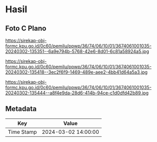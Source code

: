 # Hasil

## Foto C Plano

https://sirekap-obj-formc.kpu.go.id/0c60/pemilu/ppwp/36/74/06/10/01/3674061001035-20240302-135351--6a9e794b-5768-42e6-8d01-6c81a58924a5.jpg

https://sirekap-obj-formc.kpu.go.id/0c60/pemilu/ppwp/36/74/06/10/01/3674061001035-20240302-135418--3ec2f6f9-1469-489e-aee2-4bb41d64a5a3.jpg

https://sirekap-obj-formc.kpu.go.id/0c60/pemilu/ppwp/36/74/06/10/01/3674061001035-20240302-135444--a8f4e9da-28d6-414b-94ce-c1d0dfd42b89.jpg


## Metadata

| Key        | Value               |
| ---------- | ------------------- |
| Time Stamp | 2024-03-02 14:00:00 |



